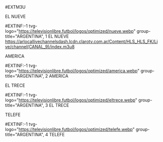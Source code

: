 
#EXTM3U


EL NUEVE
  

#EXTINF:-1 tvg-logo="https://televisionlibre.futbol/logos/optimized/nueve.webp" group-title="ARGENTINA", 1 EL NUEVE
https://arlocallivechannelsdash.lcdn.clarotv.com.ar/Content/HLS_HLS_FK/Live/channel(CANAL_9)/index.m3u8




AMERICA


#EXTINF:-1 tvg-logo="https://televisionlibre.futbol/logos/optimized/america.webp" group-title="ARGENTINA", 2 AMERICA





EL TRECE


#EXTINF:-1 tvg-logo="https://televisionlibre.futbol/logos/optimized/eltrece.webp" group-title="ARGENTINA", 3 EL TRECE





TELEFE


#EXTINF:-1 tvg-logo="https://televisionlibre.futbol/logos/optimized/telefe.webp" group-title="ARGENTINA", 4 TELEFE





